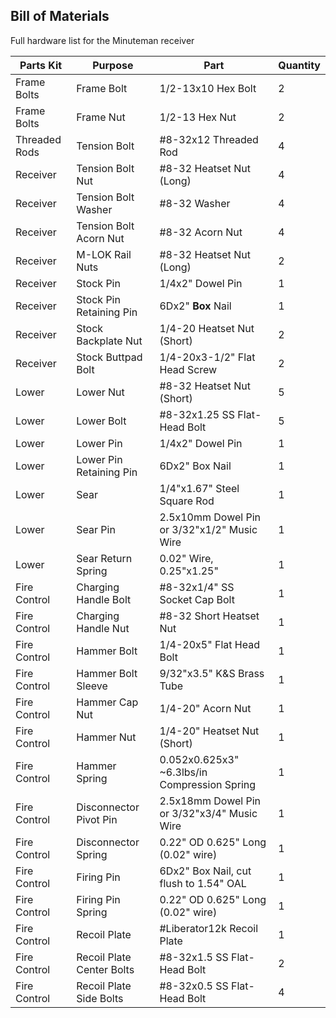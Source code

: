 <!-- NEW PAGE -->
## Bill of Materials
Full hardware list for the Minuteman receiver

| Parts Kit              | Purpose                   | Part                                                 | Quantity |
|------------------------|---------------------------|------------------------------------------------------|----------|
| Frame Bolts            | Frame Bolt                | 1/2-13x10 Hex Bolt                                   | 2        |
| Frame Bolts            | Frame Nut                 | 1/2-13 Hex Nut                                       | 2        |
| Threaded Rods          | Tension Bolt              | #8-32x12 Threaded Rod                                | 4        |
| Receiver               | Tension Bolt Nut          | #8-32 Heatset Nut (Long)                             | 4        |
| Receiver               | Tension Bolt Washer       | #8-32 Washer                                         | 4        |
| Receiver               | Tension Bolt Acorn Nut    | #8-32 Acorn Nut                                      | 4        |
| Receiver               | M-LOK Rail Nuts           | #8-32 Heatset Nut (Long)                             | 2        |
| Receiver               | Stock Pin                 | 1/4x2" Dowel Pin                                     | 1        |
| Receiver               | Stock Pin Retaining Pin   | 6Dx2" **Box** Nail                                   | 1        |
| Receiver               | Stock Backplate Nut       | 1/4-20 Heatset Nut (Short)                           | 2        |
| Receiver               | Stock Buttpad Bolt        | 1/4-20x3-1/2" Flat Head Screw                        | 2        |
| Lower                  | Lower Nut                 | #8-32 Heatset Nut (Short)                            | 5        |
| Lower                  | Lower Bolt                | #8-32x1.25 SS Flat-Head Bolt                         | 5        |
| Lower                  | Lower Pin                 | 1/4x2" Dowel Pin                                     | 1        |
| Lower                  | Lower Pin Retaining Pin   | 6Dx2" Box Nail                                       | 1        |
| Lower                  | Sear                      | 1/4"x1.67" Steel Square Rod                          | 1        |
| Lower                  | Sear Pin                  | 2.5x10mm Dowel Pin or 3/32"x1/2" Music Wire          | 1        |
| Lower                  | Sear Return Spring        | 0.02" Wire, 0.25"x1.25"                              | 1        |
| Fire Control           | Charging Handle Bolt      | #8-32x1/4" SS Socket Cap Bolt                        | 1        |
| Fire Control           | Charging Handle Nut       | #8-32 Short Heatset Nut                              | 1        |
| Fire Control           | Hammer Bolt               | 1/4-20x5" Flat Head Bolt                             | 1        |
| Fire Control           | Hammer Bolt Sleeve        | 9/32"x3.5" K&S Brass Tube                            | 1        |
| Fire Control           | Hammer Cap Nut            | 1/4-20" Acorn Nut                                    | 1        |
| Fire Control           | Hammer Nut                | 1/4-20" Heatset Nut (Short)                          | 1        |
| Fire Control           | Hammer Spring             | 0.052x0.625x3" ~6.3lbs/in Compression Spring         | 1        |
| Fire Control           | Disconnector Pivot Pin    | 2.5x18mm Dowel Pin or 3/32"x3/4" Music Wire          | 1        |
| Fire Control           | Disconnector Spring       | 0.22" OD 0.625" Long (0.02" wire)                    | 1        |
| Fire Control           | Firing Pin                | 6Dx2" Box Nail, cut flush to 1.54" OAL               | 1        |
| Fire Control           | Firing Pin Spring         | 0.22" OD 0.625" Long (0.02" wire)                    | 1        |
| Fire Control           | Recoil Plate              | #Liberator12k Recoil Plate                           | 1        |
| Fire Control           | Recoil Plate Center Bolts | #8-32x1.5 SS Flat-Head Bolt                          | 2        |
| Fire Control           | Recoil Plate Side Bolts   | #8-32x0.5 SS Flat-Head Bolt                          | 4        |
